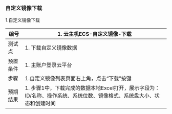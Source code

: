 ### 自定义镜像下载

1.自定义镜像下载

| 编号     | 1. 云主机ECS-自定义镜像-下载                                 |
| -------- | ------------------------------------------------------------ |
| 测试点   | 1. 下载自定义镜像数据                                        |
| 预置条件 | 1. 主账户登录云平台                                          |
| 步骤     | 1.自定义镜像列表页面右上角，点击“下载”按键                   |
| 预期结果 | 1. 步骤1中，下载完成的数据本地Excel打开，展示字段为：ID/名称、操作系统、系统位数、镜像格式、系统盘大小、状态和创建时间 |

